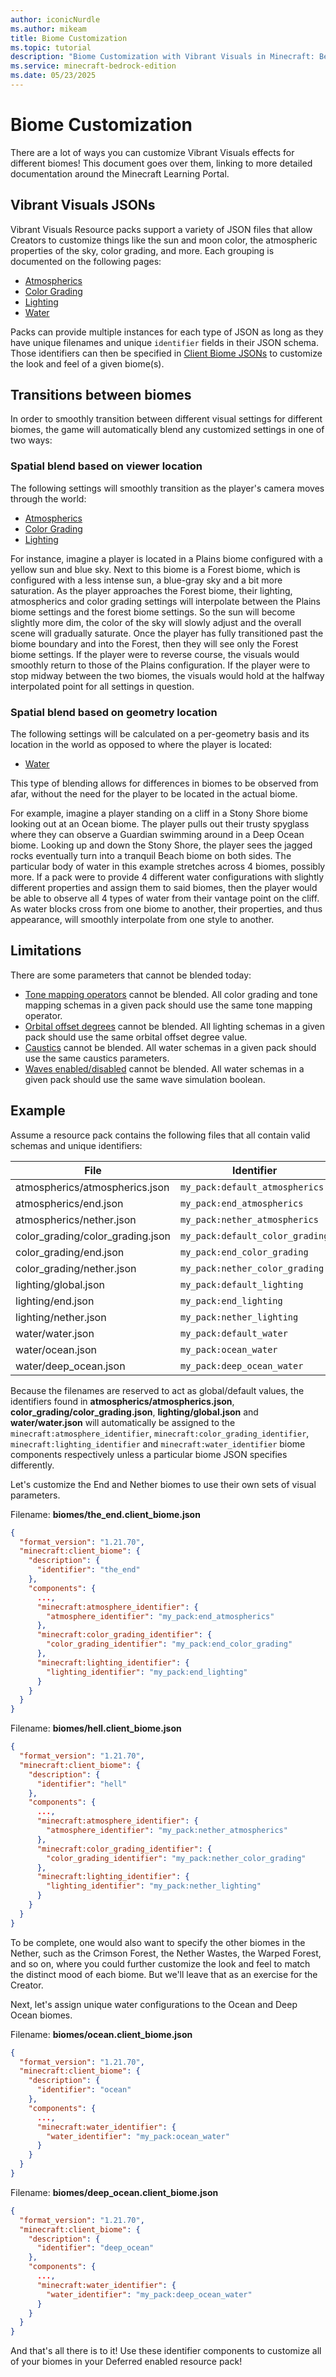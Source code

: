 ```yaml
---
author: iconicNurdle
ms.author: mikeam
title: Biome Customization
ms.topic: tutorial
description: "Biome Customization with Vibrant Visuals in Minecraft: Bedrock Edition."
ms.service: minecraft-bedrock-edition
ms.date: 05/23/2025
---
```


# Biome Customization

There are a lot of ways you can customize Vibrant Visuals effects for different biomes! This document goes over them, linking to more detailed documentation around the Minecraft Learning Portal.

## Vibrant Visuals JSONs

Vibrant Visuals Resource packs support a variety of JSON files that allow Creators to customize things like the sun and moon color, the atmospheric properties of the sky, color grading, and more. Each grouping is documented on the following pages:

- [Atmospherics](AtmosphericsCustomization.md)
- [Color Grading](ColorGradingToneMappingCustomization.md)
- [Lighting](LightingCustomization.md)
- [Water](WaterCustomization.md)

Packs can provide multiple instances for each type of JSON as long as they have unique filenames and unique `identifier` fields in their JSON schema. Those identifiers can then be specified in [Client Biome JSONs](../../Reference/Content/ClientBiomesReference/Examples/ClientBiomesOverview.md) to customize the look and feel of a given biome(s).

## Transitions between biomes

In order to smoothly transition between different visual settings for different biomes, the game will automatically blend any customized settings in one of two ways:

### Spatial blend based on viewer location

The following settings will smoothly transition as the player's camera moves through the world:

- [Atmospherics](AtmosphericsCustomization.md)
- [Color Grading](ColorGradingToneMappingCustomization.md)
- [Lighting](LightingCustomization.md)

For instance, imagine a player is located in a Plains biome configured with a yellow sun and blue sky. Next to this biome is a Forest biome, which is configured with a less intense sun, a blue-gray sky and a bit more saturation. As the player approaches the Forest biome, their lighting, atmospherics and color grading settings will interpolate between the Plains biome settings and the forest biome settings. So the sun will become slightly more dim, the color of the sky will slowly adjust and the overall scene will gradually saturate. Once the player has fully transitioned past the biome boundary and into the Forest, then they will see only the Forest biome settings. If the player were to reverse course, the visuals would smoothly return to those of the Plains configuration. If the player were to stop midway between the two biomes, the visuals would hold at the halfway interpolated point for all settings in question.

### Spatial blend based on geometry location

The following settings will be calculated on a per-geometry basis and its location in the world as opposed to where the player is located:

- [Water](WaterCustomization.md)

This type of blending allows for differences in biomes to be observed from afar, without the need for the player to be located in the actual biome.

For example, imagine a player standing on a cliff in a Stony Shore biome looking out at an Ocean biome. The player pulls out their trusty spyglass where they can observe a Guardian swimming around in a Deep Ocean biome. Looking up and down the Stony Shore, the player sees the jagged rocks eventually turn into a tranquil Beach biome on both sides. The particular body of water in this example stretches across 4 biomes, possibly more. If a pack were to provide 4 different water configurations with slightly different properties and assign them to said biomes, then the player would be able to observe all 4 types of water from their vantage point on the cliff. As water blocks cross from one biome to another, their properties, and thus appearance, will smoothly interpolate from one style to another.

## Limitations

There are some parameters that cannot be blended today:

- [Tone mapping operators](ColorGradingToneMappingCustomization.md#tone-mapping) cannot be blended. All color grading and tone mapping schemas in a given pack should use the same tone mapping operator.
- [Orbital offset degrees](LightingCustomization.md#directional-lights) cannot be blended. All lighting schemas in a given pack should use the same orbital offset degree value.
- [Caustics](WaterCustomization.md#caustics) cannot be blended. All water schemas in a given pack should use the same caustics parameters.
- [Waves enabled/disabled](WaterCustomization.md#waves) cannot be blended. All water schemas in a given pack should use the same wave simulation boolean.

## Example

Assume a resource pack contains the following files that all contain valid schemas and unique identifiers:

| File                             | Identifier                      |
|----------------------------------|---------------------------------|
| atmospherics/atmospherics.json   | `my_pack:default_atmospherics`  |
| atmospherics/end.json            | `my_pack:end_atmospherics`      |
| atmospherics/nether.json         | `my_pack:nether_atmospherics`   |
| color_grading/color_grading.json | `my_pack:default_color_grading` |
| color_grading/end.json           | `my_pack:end_color_grading`     |
| color_grading/nether.json        | `my_pack:nether_color_grading`  |
| lighting/global.json             | `my_pack:default_lighting`      |
| lighting/end.json                | `my_pack:end_lighting`          |
| lighting/nether.json             | `my_pack:nether_lighting`       |
| water/water.json                 | `my_pack:default_water`         |
| water/ocean.json                 | `my_pack:ocean_water`           |
| water/deep_ocean.json            | `my_pack:deep_ocean_water`      |

Because the filenames are reserved to act as global/default values, the identifiers found in **atmospherics/atmospherics.json**, **color_grading/color_grading.json**, **lighting/global.json** and **water/water.json** will automatically be assigned to the `minecraft:atmosphere_identifier`, `minecraft:color_grading_identifier`, `minecraft:lighting_identifier` and `minecraft:water_identifier` biome components respectively unless a particular biome JSON specifies differently.

Let's customize the End and Nether biomes to use their own sets of visual parameters.

Filename: **biomes/the_end.client_biome.json**

```json
{
  "format_version": "1.21.70",
  "minecraft:client_biome": {
    "description": {
      "identifier": "the_end"
    },
    "components": {
      ...,
      "minecraft:atmosphere_identifier": {
        "atmosphere_identifier": "my_pack:end_atmospherics"
      },
      "minecraft:color_grading_identifier": {
        "color_grading_identifier": "my_pack:end_color_grading"
      },
      "minecraft:lighting_identifier": {
        "lighting_identifier": "my_pack:end_lighting"
      }
    }
  }
}

```

Filename: **biomes/hell.client_biome.json**

```json
{
  "format_version": "1.21.70",
  "minecraft:client_biome": {
    "description": {
      "identifier": "hell"
    },
    "components": {
      ...,
      "minecraft:atmosphere_identifier": {
        "atmosphere_identifier": "my_pack:nether_atmospherics"
      },
      "minecraft:color_grading_identifier": {
        "color_grading_identifier": "my_pack:nether_color_grading"
      },
      "minecraft:lighting_identifier": {
        "lighting_identifier": "my_pack:nether_lighting"
      }
    }
  }
}
```

To be complete, one would also want to specify the other biomes in the Nether, such as the Crimson Forest, the Nether Wastes, the Warped Forest, and so on, where you could further customize the look and feel to match the distinct mood of each biome. But we'll leave that as an exercise for the Creator.

Next, let's assign unique water configurations to the Ocean and Deep Ocean biomes.

Filename: **biomes/ocean.client_biome.json**

```json
{
  "format_version": "1.21.70",
  "minecraft:client_biome": {
    "description": {
      "identifier": "ocean"
    },
    "components": {
      ...,
      "minecraft:water_identifier": {
        "water_identifier": "my_pack:ocean_water"
      }
    }
  }
}

```

Filename: **biomes/deep_ocean.client_biome.json**

```json
{
  "format_version": "1.21.70",
  "minecraft:client_biome": {
    "description": {
      "identifier": "deep_ocean"
    },
    "components": {
      ...,
      "minecraft:water_identifier": {
        "water_identifier": "my_pack:deep_ocean_water"
      }
    }
  }
}
```

And that's all there is to it! Use these identifier components to customize all of your biomes in your Deferred enabled resource pack!
